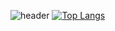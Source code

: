 
![header](https://capsule-render.vercel.app/api?type=Waving&color=auto&height=200&text=HELLO&nbsp;I'm&nbsp;Seul😄)<!--배경-->
[![Top Langs](https://github-readme-stats.vercel.app/api/top-langs/?username=lee1030&layout=compact)](https://github.com/lee1030/github-readme-stats)



<!--
**lee1030/lee1030** is a ✨ _special_ ✨ repository because its `README.md` (this file) appears on your GitHub profile.

Here are some ideas to get you started:

- 🔭 I’m currently working on ...
- 🌱 I’m currently learning ...
- 👯 I’m looking to collaborate on ...
- 🤔 I’m looking for help with ...
- 💬 Ask me about ...
- 📫 How to reach me: ...
- 😄 Pronouns: ...
- ⚡ Fun fact: ...
-->
